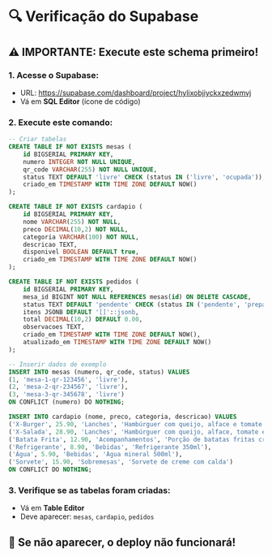 # 🔍 Verificação do Supabase

## ⚠️ IMPORTANTE: Execute este schema primeiro!

### 1. Acesse o Supabase:
- URL: https://supabase.com/dashboard/project/hylixobjiyckxzedwmvj
- Vá em **SQL Editor** (ícone de código)

### 2. Execute este comando:
```sql
-- Criar tabelas
CREATE TABLE IF NOT EXISTS mesas (
    id BIGSERIAL PRIMARY KEY,
    numero INTEGER NOT NULL UNIQUE,
    qr_code VARCHAR(255) NOT NULL UNIQUE,
    status TEXT DEFAULT 'livre' CHECK (status IN ('livre', 'ocupada')),
    criado_em TIMESTAMP WITH TIME ZONE DEFAULT NOW()
);

CREATE TABLE IF NOT EXISTS cardapio (
    id BIGSERIAL PRIMARY KEY,
    nome VARCHAR(255) NOT NULL,
    preco DECIMAL(10,2) NOT NULL,
    categoria VARCHAR(100) NOT NULL,
    descricao TEXT,
    disponivel BOOLEAN DEFAULT true,
    criado_em TIMESTAMP WITH TIME ZONE DEFAULT NOW()
);

CREATE TABLE IF NOT EXISTS pedidos (
    id BIGSERIAL PRIMARY KEY,
    mesa_id BIGINT NOT NULL REFERENCES mesas(id) ON DELETE CASCADE,
    status TEXT DEFAULT 'pendente' CHECK (status IN ('pendente', 'preparando', 'pronto', 'entregue', 'cancelado')),
    itens JSONB DEFAULT '[]'::jsonb,
    total DECIMAL(10,2) DEFAULT 0.00,
    observacoes TEXT,
    criado_em TIMESTAMP WITH TIME ZONE DEFAULT NOW(),
    atualizado_em TIMESTAMP WITH TIME ZONE DEFAULT NOW()
);

-- Inserir dados de exemplo
INSERT INTO mesas (numero, qr_code, status) VALUES 
(1, 'mesa-1-qr-123456', 'livre'),
(2, 'mesa-2-qr-234567', 'livre'),
(3, 'mesa-3-qr-345678', 'livre')
ON CONFLICT (numero) DO NOTHING;

INSERT INTO cardapio (nome, preco, categoria, descricao) VALUES 
('X-Burger', 25.90, 'Lanches', 'Hambúrguer com queijo, alface e tomate'),
('X-Salada', 28.90, 'Lanches', 'Hambúrguer com queijo, alface, tomate e cebola'),
('Batata Frita', 12.90, 'Acompanhamentos', 'Porção de batatas fritas crocantes'),
('Refrigerante', 8.90, 'Bebidas', 'Refrigerante 350ml'),
('Água', 5.90, 'Bebidas', 'Água mineral 500ml'),
('Sorvete', 15.90, 'Sobremesas', 'Sorvete de creme com calda')
ON CONFLICT DO NOTHING;
```

### 3. Verifique se as tabelas foram criadas:
- Vá em **Table Editor**
- Deve aparecer: `mesas`, `cardapio`, `pedidos`

## 🚨 Se não aparecer, o deploy não funcionará!
